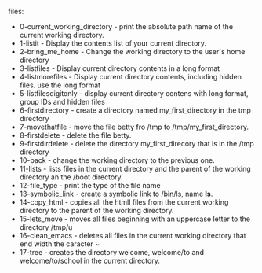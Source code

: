files:
* 0-current_working_directory - print the absolute path name of the current working directory.
* 1-listit - Display the contents list of your current directory.
* 2-bring_me_home - Change the working directory to the user´s home directory
* 3-listfiles - Display current directory contents in a long format
* 4-listmorefiles - Display current directory contents, including hidden files. use the long format
* 5-listfilesdigitonly - display current directory contens with long format, group IDs and hidden files
* 6-firstdirectory - create a directory named my_first_directory in the tmp directory
* 7-movethatfile - move the file betty fro /tmp to /tmp/my_first_directory.
* 8-firstdelete - delete the file betty.
* 9-firstdirdelete - delete the directory my_first_direcory that is in the /tmp directory
* 10-back - change the working directory to the previous one.
* 11-lists - lists files in the current directory and the parent of the working directory an the /boot directory.
* 12-file_type - print the type of the file name
* 13-symbolic_link - create a symbolic link to /bin/ls, name __ls__.
* 14-copy_html - copies all the htmll files from the current working directory to the parent of the working directory.
* 15-lets_move - moves all files beginning with an uppercase letter to the directory /tmp/u
* 16-clean_emacs - deletes all files in the current working directory that end width the caracter ~
* 17-tree - creates the directory welcome, welcome/to and welcome/to/school in the current directory.
